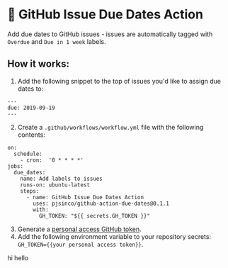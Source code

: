 # :calendar: GitHub Issue Due Dates Action
Add due dates to GitHub issues - issues are automatically tagged with `Overdue` and `Due in 1 week` labels.

## How it works:
1. Add the following snippet to the top of issues you'd like to assign due dates to:
```
---
due: 2019-09-19
---
```
2. Create a `.github/workflows/workflow.yml` file with the following contents:
```
on:
  schedule:
    - cron:  '0 * * * *'
jobs:
  due_dates:
    name: Add labels to issues
    runs-on: ubuntu-latest
    steps:
      - name: GitHub Issue Due Dates Action
        uses: pjsinco/github-action-due-dates@0.1.1
        with:
          GH_TOKEN: "${{ secrets.GH_TOKEN }}"
```
3. Generate a [personal access GitHub token](https://github.com/settings/tokens).
4. Add the following environment variable to your repository secrets: `GH_TOKEN={{your personal access token}}`.

hi
hello
